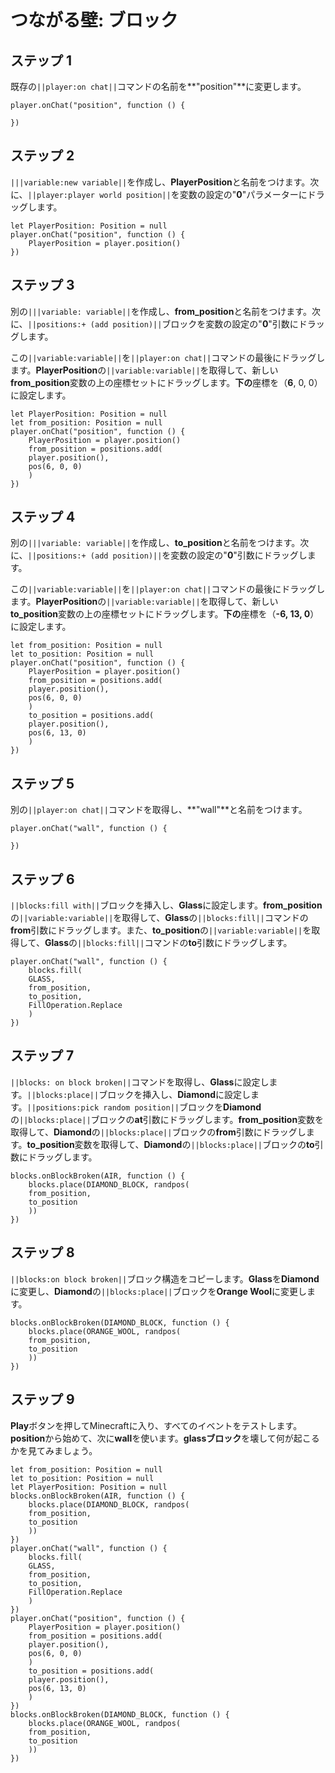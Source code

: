 # つながる壁: ブロック

## ステップ 1
既存の``||player:on chat||``コマンドの名前を**"position"**に変更します。

```blocks
player.onChat("position", function () { 
     
}) 
```

## ステップ 2
``|||variable:new variable||``を作成し、**PlayerPosition**と名前をつけます。次に、``||player:player world position||``を変数の設定の"**0**"パラメーターにドラッグします。

```blocks
let PlayerPosition: Position = null 
player.onChat("position", function () { 
    PlayerPosition = player.position() 
}) 
```

## ステップ 3
別の``|||variable: variable||``を作成し、**from_position**と名前をつけます。次に、``||positions:+ (add position)||``ブロックを変数の設定の"**0**"引数にドラッグします。

この``||variable:variable||``を``||player:on chat||``コマンドの最後にドラッグします。**PlayerPosition**の``||variable:variable||``を取得して、新しい**from_position**変数の上の座標セットにドラッグします。**下の**座標を（**6**, 0, 0）に設定します。

```blocks
let PlayerPosition: Position = null 
let from_position: Position = null 
player.onChat("position", function () { 
    PlayerPosition = player.position() 
    from_position = positions.add( 
    player.position(), 
    pos(6, 0, 0) 
    ) 
}) 
```

## ステップ 4
別の``|||variable: variable||``を作成し、**to_position**と名前をつけます。次に、``||positions:+ (add position)||``を変数の設定の"**0**"引数にドラッグします。

この``||variable:variable||``を``||player:on chat||``コマンドの最後にドラッグします。**PlayerPosition**の``||variable:variable||``を取得して、新しい**to_position**変数の上の座標セットにドラッグします。**下の**座標を（**-6, 13, 0**）に設定します。

```blocks
let from_position: Position = null 
let to_position: Position = null 
player.onChat("position", function () { 
    PlayerPosition = player.position() 
    from_position = positions.add( 
    player.position(), 
    pos(6, 0, 0) 
    ) 
    to_position = positions.add( 
    player.position(), 
    pos(6, 13, 0) 
    ) 
}) 
```

## ステップ 5
別の``||player:on chat||``コマンドを取得し、**"wall"**と名前をつけます。

```blocks
player.onChat("wall", function () { 
 
}) 
```

## ステップ 6
``||blocks:fill with||``ブロックを挿入し、**Glass**に設定します。**from_position**の``||variable:variable||``を取得して、**Glass**の``||blocks:fill||``コマンドの**from**引数にドラッグします。また、**to_position**の``||variable:variable||``を取得して、**Glass**の``||blocks:fill||``コマンドの**to**引数にドラッグします。

```blocks
player.onChat("wall", function () { 
    blocks.fill( 
    GLASS, 
    from_position, 
    to_position, 
    FillOperation.Replace 
    ) 
}) 
```

## ステップ 7
``||blocks: on block broken||``コマンドを取得し、**Glass**に設定します。``||blocks:place||``ブロックを挿入し、**Diamond**に設定します。``||positions:pick random position||``ブロックを**Diamond**の``||blocks:place||``ブロックの**at**引数にドラッグします。**from_position**変数を取得して、**Diamond**の``||blocks:place||``ブロックの**from**引数にドラッグします。**to_position**変数を取得して、**Diamond**の``||blocks:place||``ブロックの**to**引数にドラッグします。

```blocks
blocks.onBlockBroken(AIR, function () { 
    blocks.place(DIAMOND_BLOCK, randpos( 
    from_position, 
    to_position 
    )) 
}) 
```

## ステップ 8
``||blocks:on block broken||``ブロック構造をコピーします。**Glass**を**Diamond**に変更し、**Diamond**の``||blocks:place||``ブロックを**Orange Wool**に変更します。

```blocks
blocks.onBlockBroken(DIAMOND_BLOCK, function () { 
    blocks.place(ORANGE_WOOL, randpos( 
    from_position, 
    to_position 
    )) 
}) 
```

## ステップ 9
**Play**ボタンを押してMinecraftに入り、すべてのイベントをテストします。**position**から始めて、次に**wall**を使います。**glassブロック**を壊して何が起こるかを見てみましょう。

```blocks
let from_position: Position = null 
let to_position: Position = null 
let PlayerPosition: Position = null 
blocks.onBlockBroken(AIR, function () { 
    blocks.place(DIAMOND_BLOCK, randpos( 
    from_position, 
    to_position 
    )) 
}) 
player.onChat("wall", function () { 
    blocks.fill( 
    GLASS, 
    from_position, 
    to_position, 
    FillOperation.Replace 
    ) 
}) 
player.onChat("position", function () { 
    PlayerPosition = player.position() 
    from_position = positions.add( 
    player.position(), 
    pos(6, 0, 0) 
    ) 
    to_position = positions.add( 
    player.position(), 
    pos(6, 13, 0) 
    ) 
}) 
blocks.onBlockBroken(DIAMOND_BLOCK, function () { 
    blocks.place(ORANGE_WOOL, randpos( 
    from_position, 
    to_position 
    )) 
}) 
```
